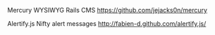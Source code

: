 Mercury
WYSIWYG Rails CMS
https://github.com/jejacks0n/mercury

Alertify.js
Nifty alert messages
http://fabien-d.github.com/alertify.js/